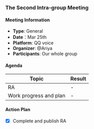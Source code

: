 ### The Second Intra-group Meeting

#### Meeting Information
- **Type**: General
- **Date**：Mar 25th
- **Platform**: QQ voice
- **Organizer**: @Ariya
- **Participants**: Our whole group

#### Agenda
|Topic|Result|
|-|-|
|RA|-|
|Work progress and plan|-|

#### Action Plan
- [x] Complete and publish RA
